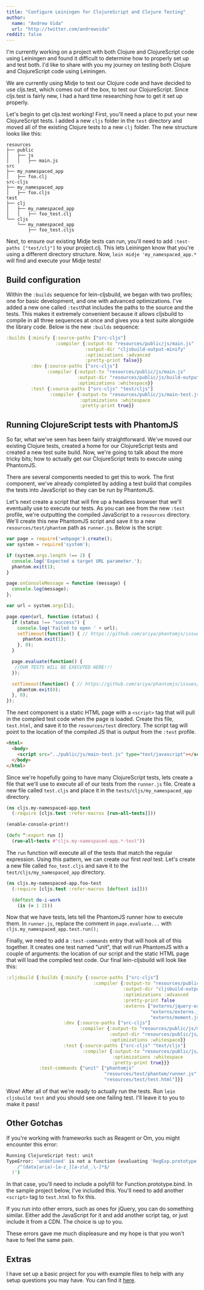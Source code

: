 ```yaml
---
title: "Configure Leiningen for ClojureScript and Clojure Testing"
author:
  name: "Andrew Vida"
  url: "http://twitter.com/andrewvida"
reddit: false
---
```


I'm currently working on a project with both Clojure and ClojureScript code using Leiningen and found it difficult to determine how to properly set up and test both.  I'd like to share with you my journey on testing both Clojure and ClojureScript code using Leiningen.

We are currently using Midje to test our Clojure code and have decided to use cljs.test, which comes out of the box, to test our ClojureScript. Since cljs.test is fairly new, I had a hard time researching how to get it set up properly.

Let's begin to get cljs.test working! First, you'll need a place to put your new ClojureScript tests. I added a new `cljs` folder in the `test` directory and moved all of the existing Clojure tests to a new `clj` folder.  The new structure looks like this:

```
resources
├── public
│   ├── js
│   │   ├── main.js
src
├── my_namespaced_app
│   ├── foo.clj
src-cljs
├── my_namespaced_app
│   ├── foo.cljs
test
├── clj
│   ├── my_namespaced_app
│   │   ├── foo_test.clj
└── cljs
    └── my_namespaced_app
        ├── foo_test.cljs
```

Next, to ensure our existing Midje tests can run, you'll need to add `:test-paths ["test/clj"]` to your project.clj.  This lets Leiningen know that you're using a different directory structure. Now, `lein midje 'my_namespaced_app.*` will find and execute your Midje tests!

## Build configuration

Within the `:builds` sequence for lein-cljsbuild, we began with two profiles; one for basic development, and one with advanced optimizations.  I've added a new one called `:test`that includes the paths to the source and the tests.  This makes it extremely convenient because it allows cljsbuild to compile in all three sequences at once and gives you a test suite alongside the library code.  Below is the new `:builds` sequence:

``` clojure
:builds {:minify {:source-paths ["src-cljs"]
                  :compiler {:output-to "resources/public/js/main.js"
                             :output-dir "cljsbuild-output-minify"
                             :optimizations :advanced
                             :pretty-print false}}
         :dev {:source-paths ["src-cljs"]
               :compiler {:output-to "resources/public/js/main.js"
                          :output-dir "resources/public/js/build-output-dev"
                          :optimizations :whitespace}}
         :test {:source-paths ["src-cljs" "test/cljs"]
                :compiler {:output-to "resources/public/js/main-test.js"
                           :optimizations :whitespace
                           :pretty-print true}}
```

## Running ClojureScript tests with PhantomJS

So far, what we've seen has been fairly straightforward.  We've moved our existing Clojure tests, created a home for our ClojureScript tests and created a new test suite build.  Now, we're going to talk about the more tricky bits; how to actually get our ClojureScript tests to execute using PhantomJS.

There are several components needed to get this to work.  The first component, we've already completed by adding a test build that compiles the tests into JavaScript so they can be run by PhantomJS.

Let's next create a script that will fire up a headless browser that we'll eventually use to execute our tests.  As you can see from the new `:test` profile, we're outputting the compiled JavaScript to a `resources` directory.  We'll create this new PhantomJS script and save it to a new `resources/test/phantom` path as `runner.js`.  Below is the script:

```javascript
var page = require('webpage').create();
var system = require('system');

if (system.args.length !== 2) {
  console.log('Expected a target URL parameter.');
  phantom.exit(1);
}

page.onConsoleMessage = function (message) {
  console.log(message);
};

var url = system.args[1];

page.open(url, function (status) {
  if (status !== "success") {
    console.log('Failed to open ' + url);
    setTimeout(function() { // https://github.com/ariya/phantomjs/issues/12697
      phantom.exit(1);
    }, 0);
  }

  page.evaluate(function() {
   //OUR TESTS WILL BE EXECUTED HERE!!!
  });

  setTimeout(function() { // https://github.com/ariya/phantomjs/issues/12697
    phantom.exit(0);
  }, 0);
});
```

The next component is a static HTML page with a `<script>` tag that will pull in the compiled test code when the page is loaded. Create this file, `test.html`, and save it to the `resources/test` directory.  The script tag will point to the location of the compiled JS that is output from the `:test` profile.

```html
<html>
  <body>
    <script src="../public/js/main-test.js" type="text/javascript"></script>
  </body>
</html>
```

Since we're hopefully going to have many ClojureScript tests, lets create a file that we'll use to execute all of our tests from the `runner.js` file.  Create a new file called `test.cljs` and place it in the `tests/cljs/my_namespaced_app` directory.

```clojure
(ns cljs.my-namespaced-app.test
  (:require [cljs.test :refer-macros [run-all-tests]]))

(enable-console-print!)

(defn ^:export run []
  (run-all-tests #"cljs.my-namespaced-app.*-test"))
```

The `run` function will execute all of the tests that match the regular expression. Using this pattern, we can create our first _real_ test. Let's create a new file called `foo_test.cljs` and save it to the `test/cljs/my_namespaced_app` directory.

```clojure
(ns cljs.my-namespaced-app.foo-test
  (:require [cljs.test :refer-macros [deftest is]]))

  (deftest do-i-work
    (is (= 1 2)))
```
Now that we have tests, lets tell the PhantomJS runner how to execute them.  In `runner.js`, replace the comment in `page.evaluate...` with `cljs.my_namespaced_app.test.run();`

Finally, we need to add a `:test-commands` entry that will hook all of this together. It creates one test named "unit", that will run PhantomJS with a couple of arguments: the location of our script and the static HTML page that will load the compiled test code.  Our final lein-cljsbuild will look like this:

```clojure
:cljsbuild {:builds {:minify {:source-paths ["src-cljs"]
                                :compiler {:output-to "resources/public/js/main.js"
                                           :output-dir "cljsbuild-output-minify"
                                           :optimizations :advanced
                                           :pretty-print false
                                           :externs ["externs/jquery-externs-1.9.js"
                                                     "externs/externs.js"
                                                     "externs/moment.js"]}}
                     :dev {:source-paths ["src-cljs"]
                           :compiler {:output-to "resources/public/js/main.js"
                                      :output-dir "resources/public/js/build-output-dev"
                                      :optimizations :whitespace}}
                     :test {:source-paths ["src-cljs" "test/cljs"]
                            :compiler {:output-to "resources/public/js/main-test.js"
                                       :optimizations :whitespace
                                       :pretty-print true}}}
            :test-commands {"unit" ["phantomjs"
                                    "resources/test/phantom/runner.js"
                                    "resources/test/test.html"]}}
```

Wow!  After all of that we're ready to actually run the tests.  Run `lein cljsbuild test` and you should see one failing test.  I'll leave it to you to make it pass!

## Other Gotchas
If you're working with frameworks such as Reagent or Om, you might encounter this error:

```bash
Running ClojureScript test: unit
TypeError: 'undefined' is not a function (evaluating 'RegExp.prototype.test.bind(
    /^(data|aria)-[a-z_][a-z\d_.\-]*$/
  )')
 ```

 In that case, you'll need to include a polyfill for Function.prototype.bind. In the sample project below, I've included this.  You'll need to add another `<script>` tag to `test.html` to fix this.

If you run into other errors, such as ones for jQuery, you can do something similar.  Either add the JavaScript for it and add another script tag, or just include it from a CDN.  The choice is up to you.

These errors gave me much displeasure and my hope is that you won't have to feel the same pain.

## Extras
I have set up a basic project for you with example files to help with any setup questions you may have.  You can find it [here](https://github.com/andrewvida/leiningen-cljs-test-example).
